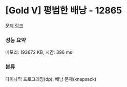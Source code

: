 # [Gold V] 평범한 배낭 - 12865 

[문제 링크](https://www.acmicpc.net/problem/12865) 

### 성능 요약

메모리: 193672 KB, 시간: 396 ms

### 분류

다이나믹 프로그래밍(dp), 배낭 문제(knapsack)

